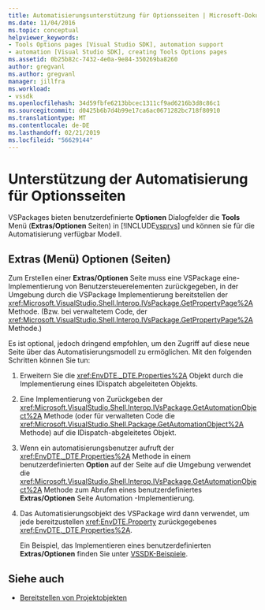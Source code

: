 ```yaml
---
title: Automatisierungsunterstützung für Optionsseiten | Microsoft-Dokumentation
ms.date: 11/04/2016
ms.topic: conceptual
helpviewer_keywords:
- Tools Options pages [Visual Studio SDK], automation support
- automation [Visual Studio SDK], creating Tools Options pages
ms.assetid: 0b25b82c-7432-4e0a-9e84-350269ba8260
author: gregvanl
ms.author: gregvanl
manager: jillfra
ms.workload:
- vssdk
ms.openlocfilehash: 34d59fbfe6213bbcec1311cf9ad6216b3d8c86c1
ms.sourcegitcommit: d0425b6b7d4b99e17ca6ac0671282bc718f80910
ms.translationtype: MT
ms.contentlocale: de-DE
ms.lasthandoff: 02/21/2019
ms.locfileid: "56629144"
---
```

# <a name="automation-support-for-options-pages"></a>Unterstützung der Automatisierung für Optionsseiten
VSPackages bieten benutzerdefinierte **Optionen** Dialogfelder die **Tools** Menü (**Extras/Optionen** Seiten) in [!INCLUDE[vsprvs](../../code-quality/includes/vsprvs_md.md)] und können sie für die Automatisierung verfügbar Modell.

## <a name="tools-options-pages"></a>Extras (Menü) Optionen (Seiten)
 Zum Erstellen einer **Extras/Optionen** Seite muss eine VSPackage eine-Implementierung von Benutzersteuerelementen zurückgegeben, in der Umgebung durch die VSPackage Implementierung bereitstellen der <xref:Microsoft.VisualStudio.Shell.Interop.IVsPackage.GetPropertyPage%2A> Methode. (Bzw. bei verwaltetem Code, der <xref:Microsoft.VisualStudio.Shell.Interop.IVsPackage.GetPropertyPage%2A> Methode.)

 Es ist optional, jedoch dringend empfohlen, um den Zugriff auf diese neue Seite über das Automatisierungsmodell zu ermöglichen. Mit den folgenden Schritten können Sie tun:

1. Erweitern Sie die <xref:EnvDTE._DTE.Properties%2A> Objekt durch die Implementierung eines IDispatch abgeleiteten Objekts.

2. Eine Implementierung von Zurückgeben der <xref:Microsoft.VisualStudio.Shell.Interop.IVsPackage.GetAutomationObject%2A> Methode (oder für verwalteten Code die <xref:Microsoft.VisualStudio.Shell.Package.GetAutomationObject%2A> Methode) auf die IDispatch-abgeleitetes Objekt.

3. Wenn ein automatisierungsbenutzer aufruft der <xref:EnvDTE._DTE.Properties%2A> Methode in einem benutzerdefinierten **Option** auf der Seite auf die Umgebung verwendet die <xref:Microsoft.VisualStudio.Shell.Interop.IVsPackage.GetAutomationObject%2A> Methode zum Abrufen eines benutzerdefiniertes **Extras/Optionen** Seite Automation -Implementierung.

4. Das Automatisierungsobjekt des VSPackage wird dann verwendet, um jede bereitzustellen <xref:EnvDTE.Property> zurückgegebenes <xref:EnvDTE._DTE.Properties%2A>.

   Ein Beispiel, das Implementieren eines benutzerdefinierten **Extras/Optionen** finden Sie unter [VSSDK-Beispiele](http://aka.ms/vs2015sdksamples).

## <a name="see-also"></a>Siehe auch
- [Bereitstellen von Projektobjekten](../../extensibility/internals/exposing-project-objects.md)